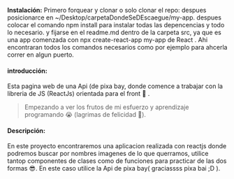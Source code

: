 **Instalación:**
Primero forquear y clonar o solo clonar el repo:
despues posicionarce en ~/Desktop/carpetaDondeSeDEscaegue/my-app.
despues colocar el comando npm install para instalar todas las depencencias y todo lo necesario.
y fijarse en el readme.md dentro de la carpeta src, ya que es una app comenzada con npx create-react-app my-app de React . Ahi encontraran todos los comandos necesarios como por ejemplo para ahcerla correr en algun puerto.

#### introducción:
Esta pagina web de una Api (de pixa bay, donde comence a trabajar con la libreria de JS (ReactJs) orientada para el front  🤑 .

>Empezando a ver los frutos de mi esfuerzo y aprendizaje programando 😭
(lagrimas de felicidad 👀).

#### Descripción:
En este proyecto encontraremos una aplicacion realizada con reactjs donde podremos buscar por nombres imagenes de lo que querramos, utilice tantop componentes de clases como de funciones para practicar de las dos formas 😎.
En este caso utilice la Api de pixa bay( graciassss pixa bai ;D ).
